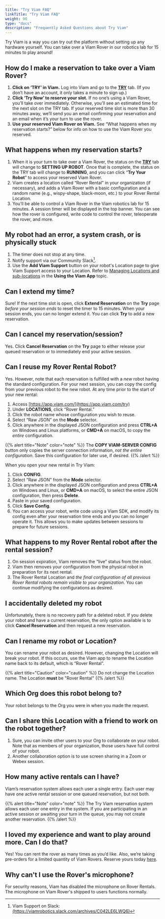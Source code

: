 ```yaml
---
title: "Try Viam FAQ"
linkTitle: "Try Viam FAQ"
weight: 90
type: "docs"
description: "Frequently Asked Questions about Try Viam"
---
```

Try Viam is a way you can try out the platform without setting up any hardware yourself. You can take over a Viam Rover in our robotics lab for 15 minutes to play around!

## How do I make a reservation to take over a Viam Rover?

1. **Click on ‘TRY’ in Viam.** Log into Viam and go to the **[TRY](https://app.viam.com/try)** tab. (If you don’t have an account, it only takes a minute to sign up.)
2. **Click ‘Try Now’ to reserve your slot.** If no one’s using a Viam Rover, you’ll take over immediately. Otherwise, you’ll see an estimated time for the next slot on the TRY tab. If your reserved time slot is more than 30 minutes away, we’ll send you an email confirming your reservation and an email when it’s your turn to use the rover.
3. **Use your reserved Viam Rover on Viam.** See “What happens when my reservation starts?” below for info on how to use the Viam Rover you reserved.

## What happens when my reservation starts?

1. When it is your turn to take over a Viam Rover, the status on the **[TRY](https://app.viam.com/try)** tab will change to **SETTING UP ROBOT**. Once that is complete, the status on the TRY tab will change to **RUNNING**, and you can click “**Try Your Robot**” to access your reserved Viam Rover.
2. Viam creates a location called “Rover Rental” in your organization (if necessary), and adds a Viam Rover with a basic configuration and a random name (e.g., wispy-shape, black-moon, etc.) to your Rover Rental Location.
3. You’ll be able to control a Viam Rover in the Viam robotics lab for 15 minutes. A session timer will be displayed in the top banner. You can see how the rover is configured, write code to control the rover, teleoperate the rover, and more.

## My robot had an error, a system crash, or is physically stuck

1. The timer does not stop at any time.
2. Notify support via our Community Slack[^cs].
3. Use the **Add Viam Support** button on your robot's Location page to give Viam Support access to your Location. Refer to [Managing Locations and sub-locations](/program/app-usage/#managing-locations-and-sub-locations) in the **Using the Viam App** topic.

[^cs]: Viam Support on Slack: [(ht<span></span>tps://viamrobotics.slack.com/archives/C042LE6LWQ6)](https://viamrobotics.slack.com/archives/C042LE6LWQ6)

## Can I extend my time?

Sure! If the next time slot is open, click **Extend Reservation** on the **Try** page _before your session ends_ to reset the timer to 15 minutes. When your session ends, you can no longer extend it. You can click **Try** to add a new reservation.

## Can I cancel my reservation/session?

Yes. Click **Cancel Reservation** on the **Try** page to either release your queued reservation or to immediately end your active session.

## Can I reuse my Rover Rental Robot?

Yes. However, note that each reservation is fulfilled with a _new_ robot having the standard configuration.
For your next session, you can copy the config from your previous robot to the new robot.
At any time prior to the start of your new rental:

1. Access [https://app.viam.com/](https://app.viam.com/try)
2. Under **LOCATIONS**, click “Rover Rental.”
3. Click the robot name whose configuration you wish to reuse.
4. Select “Raw JSON” on the **Mode** selector.
5. Click anywhere in the displayed JSON configuration and press **CTRL+A** on Windows and Linux platforms, or **CMD+A** on macOS, to copy the _entire_ configuration.

{{%  alert title="Note" color="note" %}}
The **COPY VIAM-SERVER CONFIG** button only copies the server connection information, _not the entire configuration_.
Save this configuration for later use, if desired.
{{% /alert %}}

When you open your new rental in Try Viam:

1. Click **CONFIG**.
2. Select “Raw JSON” from the **Mode** selector.
3. Click anywhere in the displayed JSON configuration and press **CTRL+A** on Windows and Linux, or **CMD+A** on macOS, to select the entire JSON configuration, then press **Delete**.
4. Paste in your saved configuration.
5. Click **Save Config**.
6. You can access your robot, write code using a Viam SDK, and modify its config even after your reservation time ends and you can no longer operate it.
This allows you to make updates between sessions to prepare for future sessions.

## What happens to my Rover Rental robot after the rental session?

1. On session expiration, Viam removes the “live” status from the robot.
2. Viam then removes your configuration from the physical robot in preparation for its next rental.
3. The Rover Rental Location and _the final configuration of all previous Rover Rental robots remain visible to your organization_.
You can continue modifying the configurations as desired.

## I accidentally deleted my robot

Unfortunately, there is no recovery path for a deleted robot.
If you delete your robot and have a current reservation, the only option available is to click **Cancel Reservation** and then request a new reservation.

## Can I rename my robot or Location?

You can rename your robot as desired.
However, changing the Location will break your robot.
If this occurs, use the Viam app to rename the Location name back to its default, which is “Rover Rental”.

{{% alert title="Caution" color="caution" %}}
Do not change the Location name.
The Location **must** be "Rover Rental"
{{% /alert %}}

## Which Org does this robot belong to?

Your robot belongs to the Org you were in when you made the request.

## Can I share this Location with a friend to work on the robot together?

1. Sure, you can invite other users to your Org to collaborate on your robot.
Note that as members of your organization, those users have full control of your robot.
2. Another collaboration option is to use screen sharing in a Zoom or Webex session.

## How many active rentals can I have?

Viam’s reservation system allows each user a single entry.
Each user may have one active rental session or one queued reservation, but not both.

{{% alert title="Note" color="note" %}}
The Try Viam reservation system allows each user one entry in the system.
If you are participating in an active session or awaiting your turn in the queue, you may not create another reservation.
{{% /alert %}}

## I loved my experience and want to play around more. Can I do that?

Yes! You can rent the rover as many times as you’d like. Also, we’re taking pre-orders for a limited quantity of Viam Rovers. Reserve yours today [here](http://viam.com/resources/rover?utm_source=slack&utm_medium=social&utm_campaign=try-viam).

## Why can't I use the Rover's microphone?

For security reasons, Viam has disabled the microphone on Rover Rentals. The microphone on Viam Rover's shipped to users functions normally.
